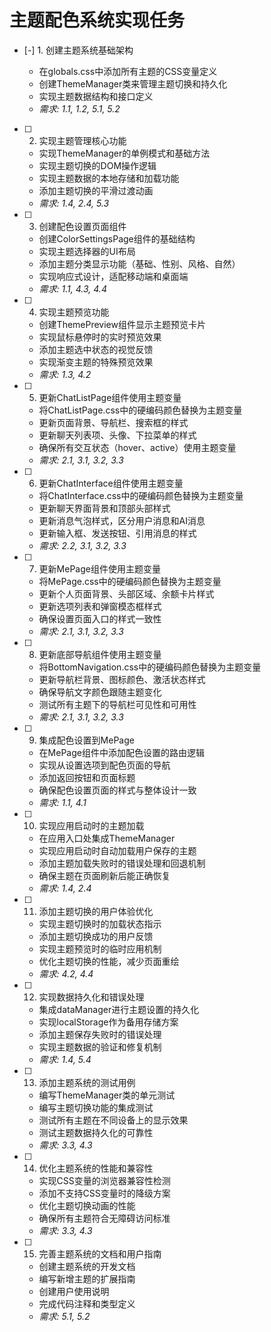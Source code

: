 # 主题配色系统实现任务

- [-] 1. 创建主题系统基础架构

  - 在globals.css中添加所有主题的CSS变量定义
  - 创建ThemeManager类来管理主题切换和持久化
  - 实现主题数据结构和接口定义
  - _需求: 1.1, 1.2, 5.1, 5.2_

- [ ] 2. 实现主题管理核心功能
  - 实现ThemeManager的单例模式和基础方法
  - 实现主题切换的DOM操作逻辑
  - 实现主题数据的本地存储和加载功能
  - 添加主题切换的平滑过渡动画
  - _需求: 1.4, 2.4, 5.3_

- [ ] 3. 创建配色设置页面组件
  - 创建ColorSettingsPage组件的基础结构
  - 实现主题选择器的UI布局
  - 添加主题分类显示功能（基础、性别、风格、自然）
  - 实现响应式设计，适配移动端和桌面端
  - _需求: 1.1, 4.3, 4.4_

- [ ] 4. 实现主题预览功能
  - 创建ThemePreview组件显示主题预览卡片
  - 实现鼠标悬停时的实时预览效果
  - 添加主题选中状态的视觉反馈
  - 实现渐变主题的特殊预览效果
  - _需求: 1.3, 4.2_

- [ ] 5. 更新ChatListPage组件使用主题变量
  - 将ChatListPage.css中的硬编码颜色替换为主题变量
  - 更新页面背景、导航栏、搜索框的样式
  - 更新聊天列表项、头像、下拉菜单的样式
  - 确保所有交互状态（hover、active）使用主题变量
  - _需求: 2.1, 3.1, 3.2, 3.3_

- [ ] 6. 更新ChatInterface组件使用主题变量
  - 将ChatInterface.css中的硬编码颜色替换为主题变量
  - 更新聊天界面背景和顶部头部样式
  - 更新消息气泡样式，区分用户消息和AI消息
  - 更新输入框、发送按钮、引用消息的样式
  - _需求: 2.2, 3.1, 3.2, 3.3_

- [ ] 7. 更新MePage组件使用主题变量
  - 将MePage.css中的硬编码颜色替换为主题变量
  - 更新个人页面背景、头部区域、余额卡片样式
  - 更新选项列表和弹窗模态框样式
  - 确保设置页面入口的样式一致性
  - _需求: 2.1, 3.1, 3.2, 3.3_

- [ ] 8. 更新底部导航组件使用主题变量
  - 将BottomNavigation.css中的硬编码颜色替换为主题变量
  - 更新导航栏背景、图标颜色、激活状态样式
  - 确保导航文字颜色跟随主题变化
  - 测试所有主题下的导航栏可见性和可用性
  - _需求: 2.1, 3.1, 3.2, 3.3_

- [ ] 9. 集成配色设置到MePage
  - 在MePage组件中添加配色设置的路由逻辑
  - 实现从设置选项到配色页面的导航
  - 添加返回按钮和页面标题
  - 确保配色设置页面的样式与整体设计一致
  - _需求: 1.1, 4.1_

- [ ] 10. 实现应用启动时的主题加载
  - 在应用入口处集成ThemeManager
  - 实现应用启动时自动加载用户保存的主题
  - 添加主题加载失败时的错误处理和回退机制
  - 确保主题在页面刷新后能正确恢复
  - _需求: 1.4, 2.4_

- [ ] 11. 添加主题切换的用户体验优化
  - 实现主题切换时的加载状态指示
  - 添加主题切换成功的用户反馈
  - 实现主题预览时的临时应用机制
  - 优化主题切换的性能，减少页面重绘
  - _需求: 4.2, 4.4_

- [ ] 12. 实现数据持久化和错误处理
  - 集成dataManager进行主题设置的持久化
  - 实现localStorage作为备用存储方案
  - 添加主题保存失败时的错误处理
  - 实现主题数据的验证和修复机制
  - _需求: 1.4, 5.4_

- [ ] 13. 添加主题系统的测试用例
  - 编写ThemeManager类的单元测试
  - 编写主题切换功能的集成测试
  - 测试所有主题在不同设备上的显示效果
  - 测试主题数据持久化的可靠性
  - _需求: 3.3, 4.3_

- [ ] 14. 优化主题系统的性能和兼容性
  - 实现CSS变量的浏览器兼容性检测
  - 添加不支持CSS变量时的降级方案
  - 优化主题切换动画的性能
  - 确保所有主题符合无障碍访问标准
  - _需求: 3.3, 4.3_

- [ ] 15. 完善主题系统的文档和用户指南
  - 创建主题系统的开发文档
  - 编写新增主题的扩展指南
  - 创建用户使用说明
  - 完成代码注释和类型定义
  - _需求: 5.1, 5.2_